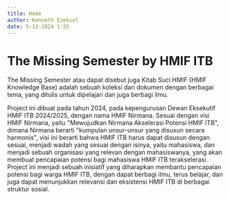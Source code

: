 ```yaml
---
title: Home
author: Kenneth Ezekiel
date: 5-12-2024 1:55
---
```


# The Missing Semester by HMIF ITB

The Missing Semester atau dapat disebut juga Kitab Suci HMIF (HMIF Knowledge Base) adalah sebuah koleksi dari dokumen dengan berbagai tema, yang ditulis untuk dipelajari dan juga berbagi ilmu.

Project ini dibuat pada tahun 2024, pada kepengurusan Dewan Eksekutif HMIF ITB 2024/2025, dengan nama HMIF Nirmana. Sesuai dengan visi HMIF Nirmana, yaitu "Mewujudkan Nirmana Akselerasi Potensi HMIF ITB", dimana Nirmana berarti "kumpulan unsur-unsur yang disusun secara harmonis", visi ini berarti bahwa HMIF ITB harus dapat disusun dengan sesuai, menjadi wadah yang sesuai dengan isinya, yaitu mahasiswa, dan menjadi sebuah organisasi yang relevan dengan mahasiswanya, yang akan membuat pencapaian potensi bagi mahasiswa HMIF ITB terakselerasi. Project ini menjadi sebuah inisiatif yang diharapkan membantu pencapaian potensi bagi warga HMIF ITB, dengan dapat berbagi ilmu, terus belajar, dan juga dapat menunjukkan relevansi dan eksistensi HMIF ITB di berbagai struktur sosial.